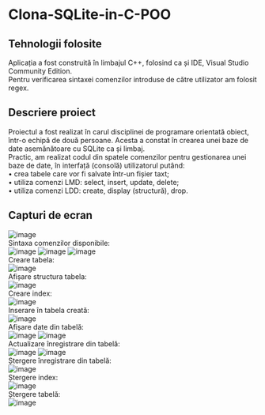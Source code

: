 # Clona-SQLite-in-C-POO
## Tehnologii folosite
Aplicația a fost construită în limbajul C++, folosind ca și IDE, Visual Studio Community Edition.<br/>
Pentru verificarea sintaxei comenzilor introduse de către utilizator am folosit regex.<br/>
## Descriere proiect
Proiectul a fost realizat în carul disciplinei de programare orientată obiect, într-o echipă de două persoane. Acesta a constat în crearea unei baze de date asemănătoare cu SQLite ca și limbaj.<br/>
Practic, am realizat codul din spatele comenzilor pentru gestionarea unei baze de date, în interfață (consolă) utilizatorul putând: <br/>
• crea tabele care vor fi salvate într-un fișier taxt;<br/>
• utiliza comenzi LMD: select, insert, update, delete;<br/>
• utiliza comenzi LDD: create, display (structură), drop.<br/>
## Capturi de ecran
![image](https://user-images.githubusercontent.com/74931542/195564005-08c713a9-9ba2-46ce-b312-f2f75e9221c1.png)
<br/>
Sintaxa comenzilor disponibile:<br/>
![image](https://user-images.githubusercontent.com/74931542/195564157-16f20ef9-581f-47a4-823f-5ad2a5f0e3d2.png)
![image](https://user-images.githubusercontent.com/74931542/195564349-b9225cc7-9778-4750-bb2e-02fb4d9d3520.png)
![image](https://user-images.githubusercontent.com/74931542/195564459-c8d9a833-2776-4e46-8928-267e04636d2e.png)
<br/>
Creare tabela:<br/>
![image](https://user-images.githubusercontent.com/74931542/195566128-df6b49b4-5a36-4d70-92ee-897470716f6b.png)
<br/>
Afișare structura tabela:<br/>
![image](https://user-images.githubusercontent.com/74931542/195566298-86d65804-8817-444d-95f1-f17fd5340d47.png)
<br/>
Creare index:<br/>
![image](https://user-images.githubusercontent.com/74931542/195566633-b0672e73-1baa-4dd5-b9f3-df15199259b1.png)
<br/>
Inserare în tabela creată:<br/>
![image](https://user-images.githubusercontent.com/74931542/195567270-75470646-93f2-4991-b691-6469ab402b41.png)
<br/>
Afișare date din tabelă:<br/>
![image](https://user-images.githubusercontent.com/74931542/195567440-499de72e-fd3b-4a25-aa8f-6f74356eee5f.png)
![image](https://user-images.githubusercontent.com/74931542/195567645-80b916c0-f35a-4484-b1ce-4fc2cad80ee6.png)
<br/>
Actualizare înregistrare din tabelă:<br/>
![image](https://user-images.githubusercontent.com/74931542/195568076-8de1d65c-ab8b-4854-90b5-a00e4cd10ebe.png)
![image](https://user-images.githubusercontent.com/74931542/195568205-bc1fb92d-8bf3-4c07-afdf-c20ceb676a28.png)
<br/>
Ștergere înregistrare din tabelă:<br/>
![image](https://user-images.githubusercontent.com/74931542/195568413-e5053095-44bb-432a-9ab5-163a60d60374.png)
<br/>
Ștergere index:<br/>
![image](https://user-images.githubusercontent.com/74931542/195568594-7e12556c-afed-49e0-a708-2af6a30c009a.png)
<br/>
Ștergere tabelă:<br/>
![image](https://user-images.githubusercontent.com/74931542/195568914-84aaca6d-1def-42cf-9ba4-2d2d2d4926c3.png)
<br/>
